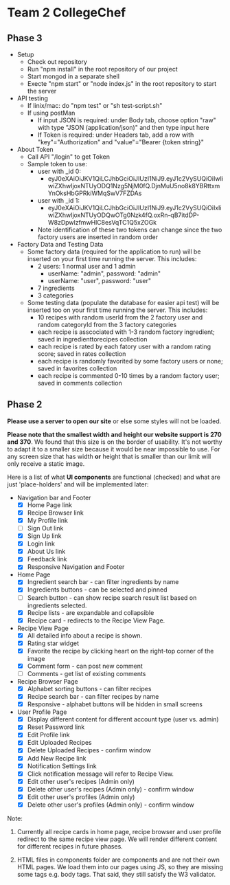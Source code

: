 # Team 2 CollegeChef

## Phase 3
* Setup
  - Check out repository
  - Run "npm install" in the root repository of our project
  - Start mongod in a separate shell
  - Execte "npm start" or "node index.js" in the root repository to start the server
* API testing
  - If linix/mac: do "npm test" or "sh test-script.sh"
  - If using postMan
    - If input JSON is required: under Body tab, choose option "raw" with type "JSON (application/json)" and then type input here
    - If Token is required: under Headers tab, add a row with "key"="Authorization" and "value"="Bearer {token string}"
* About Token
  - Call API "/login" to get Token
  - Sample token to use:
    - user with _id 0:
      - eyJ0eXAiOiJKV1QiLCJhbGciOiJIUzI1NiJ9.eyJ1c2VySUQiOiIwIiwiZXhwIjoxNTUyODQ1Nzg5NjM0fQ.DjnMuU5no8k8YBRttxmYnOksHbGPRkiWMqSwV7FZDAs
    - user with _id 1:
      - eyJ0eXAiOiJKV1QiLCJhbGciOiJIUzI1NiJ9.eyJ1c2VySUQiOiIxIiwiZXhwIjoxNTUyODQwOTg0Nzk4fQ.oxRn-qB7itdDP-W8zDpwlzfmwHlC8esVqTC1Q5xZOGk
    - Note identification of these two tokens can change since the two factory users are inserted in random order
* Factory Data and Testing Data
  - Some factory data (required for the application to run) will be inserted on your first time running the server. This includes:
    - 2 users: 1 normal user and 1 admin
      - userName: "admin", password: "admin"
      - userName: "user", password: "user"
    - 7 ingredients
    - 3 categories
  - Some testing data (populate the database for easier api test) will be inserted too on your first time running the server. This includes:
    - 10 recipes with random userId from the 2 factory user and random categoryId from the 3 factory categories
    - each recipe is asscociated with 1-3 random factory ingredient; saved in ingredienttorecipes collection
    - each recipe is rated by each fatory user with a random rating score; saved in rates collection
    - each recipe is randomly favorited by some factory users or none; saved in favorites collection
    - each recipe is commented 0-10 times by a random factory user; saved in comments collection


## Phase 2
**Please use a server to open our site** or else some styles will not be loaded.

**Please note that the smallest width and height our website support is 270 and 370**. We found that this size is on the border of usability. It's not worthy to adapt it to a smaller size because it would be near impossible to use. For any screen size that has width **or** height that is smaller than our limit will only receive a static image. 

Here is a list of what **UI components** are functional (checked) and what are just 'place-holders' and will be implemented later:
* Navigation bar and Footer
  - [x] Home Page link
  - [x] Recipe Browser link
  - [x] My Profile link
  - [ ] Sign Out link
  - [x] Sign Up link
  - [x] Login link
  - [x] About Us link
  - [x] Feedback link
  - [x] Responsive Navigation and Footer
* Home Page
  - [x] Ingredient search bar - can filter ingredients by name
  - [x] Ingredients buttons - can be selected and pinned
  - [ ] Search button - can show recipe search result list based on ingredients selected.
  - [x] Recipe lists - are expandable and collapsible
  - [x] Recipe card - redirects to the Recipe View Page.
* Recipe View Page
  - [x] All detailed info about a recipe is shown.
  - [x] Rating star widget 
  - [x] Favorite the recipe by clicking heart on the right-top corner of the image
  - [x] Comment form - can post new comment
  - [ ] Comments - get list of existing comments
* Recipe Browser Page
  - [x] Alphabet sorting buttons - can filter recipes
  - [x] Recipe search bar - can filter recipes by name
  - [x] Responsive - alphabet buttons will be hidden in small screens
* User Profile Page
  - [x] Display different content for different account type (user vs. admin)
  - [x] Reset Password link
  - [x] Edit Profile link
  - [x] Edit Uploaded Recipes
  - [x] Delete Uploaded Recipes - confirm window
  - [x] Add New Recipe link
  - [x] Notification Settings link
  - [x] Click notification message will refer to Recipe View.
  - [x] Edit other user's recipes (Admin only)
  - [x] Delete other user's recipes (Admin only) - confirm window
  - [x] Edit other user's profiles (Admin only)
  - [x] Delete other user's profiles (Admin only) - confirm window

Note:

1. Currently all recipe cards in home page, recipe browser and user profile redirect to the same recipe view page. We will render different content for different recipes in future phases.

2. HTML files in components folder are components and are not their own HTML pages.  We load them into our pages using JS, so they are missing some tags e.g. body tags.  That said, they still satisfy the W3 validator.
